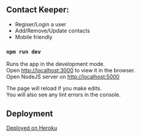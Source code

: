 ## Contact Keeper:

- Regiser/Login a user
- Add/Remove/Update contacts
- Mobile friendly

### `npm run dev`

Runs the app in the development mode.<br />
Open [http://localhost:3000](http://localhost:3000) to view it in the browser.<br />
Open NodeJS server on [http://localhost:5000](http://localhost:5000)

The page will reload if you make edits.<br />
You will also see any lint errors in the console.

## Deployment 

[Deployed on Heroku](https://aqueous-earth-32775.herokuapp.com/) 